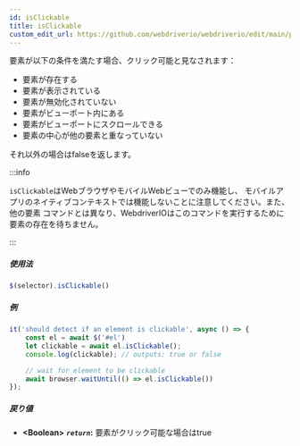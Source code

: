 ```yaml
---
id: isClickable
title: isClickable
custom_edit_url: https://github.com/webdriverio/webdriverio/edit/main/packages/webdriverio/src/commands/element/isClickable.ts
---
```


要素が以下の条件を満たす場合、クリック可能と見なされます：

- 要素が存在する
- 要素が表示されている
- 要素が無効化されていない
- 要素がビューポート内にある
- 要素がビューポートにスクロールできる
- 要素の中心が他の要素と重なっていない

それ以外の場合はfalseを返します。

:::info

`isClickable`はWebブラウザやモバイルWebビューでのみ機能し、
モバイルアプリのネイティブコンテキストでは機能しないことに注意してください。また、他の要素
コマンドとは異なり、WebdriverIOはこのコマンドを実行するために要素の存在を待ちません。

:::

##### 使用法

```js
$(selector).isClickable()
```

##### 例

```js title="isClickable.js"
it('should detect if an element is clickable', async () => {
    const el = await $('#el')
    let clickable = await el.isClickable();
    console.log(clickable); // outputs: true or false

    // wait for element to be clickable
    await browser.waitUntil(() => el.isClickable())
});
```

##### 戻り値

- **&lt;Boolean&gt;**
            **<code><var>return</var></code>:**             要素がクリック可能な場合はtrue
